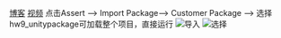 ﻿[博客](https://editor.csdn.net/md?articleId=103752375)
[视频](https://www.bilibili.com/video/av81161167)
点击Assert --> Import Package--> Customer Package --> 选择hw9_unitypackage可加载整个项目，直接运行
![导入](https://img-blog.csdnimg.cn/20191229192917462.png?x-oss-process=image/watermark,type_ZmFuZ3poZW5naGVpdGk,shadow_10,text_aHR0cHM6Ly9ibG9nLmNzZG4ubmV0L1poYW9teTg=,size_16,color_FFFFFF,t_70)
![选择](https://img-blog.csdnimg.cn/20191229193052657.png)
